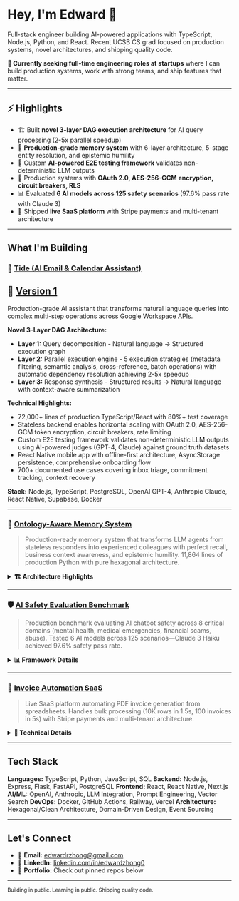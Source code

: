 
  # Hey, I'm Edward 👋

  Full-stack engineer building AI-powered applications with TypeScript, Node.js, Python, and React. Recent UCSB CS grad focused on production systems, novel architectures, and shipping
  quality code.

  **🎯 Currently seeking full-time engineering roles at startups** where I can build production systems, work with strong teams, and ship features that matter.

  ---

  ## ⚡ Highlights

  - 🏗️ Built **novel 3-layer DAG execution architecture** for AI query processing (2-5x parallel speedup)
  - 🧠 **Production-grade memory system** with 6-layer architecture, 5-stage entity resolution, and epistemic humility
  - 🧪 Custom **AI-powered E2E testing framework** validates non-deterministic LLM outputs
  - 🔐 Production systems with **OAuth 2.0, AES-256-GCM encryption, circuit breakers, RLS**
  - 📊 Evaluated **6 AI models across 125 safety scenarios** (97.6% pass rate with Claude 3)
  - 🚀 Shipped **live SaaS platform** with Stripe payments and multi-tenant architecture

  ---

  ## What I'm Building

  ### 🤖 [Tide (AI Email & Calendar Assistant)](https://github.com/ezhong0/tide)
  ## 🤖 [Version 1](https://github.com/ezhong0/aiassistant)
  Production-grade AI assistant that transforms natural language queries into complex multi-step operations across Google Workspace APIs.

  **Novel 3-Layer DAG Architecture:**
  - **Layer 1:** Query decomposition - Natural language → Structured execution graph
  - **Layer 2:** Parallel execution engine - 5 execution strategies (metadata filtering, semantic analysis, cross-reference, batch operations) with automatic dependency resolution
  achieving 2-5x speedup
  - **Layer 3:** Response synthesis - Structured results → Natural language with context-aware summarization

  **Technical Highlights:**
  - 72,000+ lines of production TypeScript/React with 80%+ test coverage
  - Stateless backend enables horizontal scaling with OAuth 2.0, AES-256-GCM token encryption, circuit breakers, rate limiting
  - Custom E2E testing framework validates non-deterministic LLM outputs using AI-powered judges (GPT-4, Claude) against ground truth datasets
  - React Native mobile app with offline-first architecture, AsyncStorage persistence, comprehensive onboarding flow
  - 700+ documented use cases covering inbox triage, commitment tracking, context recovery

  **Stack:** Node.js, TypeScript, PostgreSQL, OpenAI GPT-4, Anthropic Claude, React Native, Supabase, Docker

  ---

  ### 🧠 [Ontology-Aware Memory System](https://github.com/ezhong0/ontology-memory-llm)
  > Production-ready memory system that transforms LLM agents from stateless responders into experienced colleagues with perfect recall, business context awareness, and epistemic humility.
   11,864 lines of production Python with pure hexagonal architecture.

  <details>
  <summary><strong>🏗️ Architecture Highlights</strong></summary>

  **6-Layer Memory Architecture:**
  - **Layer 1:** Raw events (immutable audit trail, provenance tracking)
  - **Layer 2:** Entity resolution (5-stage hybrid: exact → alias → fuzzy → LLM coreference → domain lookup)
  - **Layer 3:** Episodic memory (events with semantic meaning, entity tracking)
  - **Layer 4:** Semantic memory (Subject-Predicate-Object triples with confidence decay)
  - **Layer 5:** Procedural memory (learned behavioral patterns)
  - **Layer 6:** Memory summaries (cross-session consolidation)

  **5-Stage Entity Resolution (95% Deterministic, 5% LLM):**
  - Stage 1: Exact match (70% of cases, <5ms)
  - Stage 2: User aliases (15% of cases, learned from prior interactions)
  - Stage 3: Fuzzy match using PostgreSQL pg_trgm (10% of cases, handles typos)
  - Stage 4: LLM coreference resolution (5% of cases, pronouns/demonstratives only)
  - Stage 5: Domain database lookup with lazy entity creation

  **Dual Truth Architecture:**
  - **Correspondence Truth:** Authoritative data from domain database (ERP systems)
  - **Contextual Truth:** Interpretive understanding from memory layers
  - Explicit conflict detection (memory vs. memory, memory vs. DB, temporal inconsistency)

  **Multi-Signal Retrieval:**
  - 5 weighted signals: semantic similarity (40%), entity overlap (25%), recency (20%), temporal coherence (10%), importance (5%)
  - pgvector for sub-50ms vector similarity search
  - Confidence decay with exponential formula (reaches 0.5 after 60 days without validation)

  **Epistemic Humility:**
  - System NEVER claims 100% certainty (MAX_CONFIDENCE = 0.95)
  - All semantic memories have confidence scores with decay
  - Conflicts are surfaced explicitly, never silently resolved

  **Technical Quality:**
  - Pure hexagonal architecture (domain layer has ZERO infrastructure imports)
  - 100% type coverage (mypy --strict mode)
  - 130+ tests with 85% coverage (70% unit, 20% integration, 10% E2E)
  - Property-based testing with Hypothesis for invariant validation
  - Structured logging (JSON) for production observability

  **Stack:** Python 3.11+, FastAPI, PostgreSQL 15, pgvector, SQLAlchemy 2.0 (async), OpenAI, Anthropic Claude, Alembic, pytest, mypy, Ruff

  **Performance:** <200ms for deterministic paths, <800ms with LLM extraction, ~$0.002 per conversational turn

  </details>

  ---

  ### 🛡️ [AI Safety Evaluation Benchmark](https://github.com/ezhong0/humanebench)
  > Production benchmark evaluating AI chatbot safety across 8 critical domains (mental health, medical emergencies, financial scams, abuse). Tested 6 AI models across 125 scenarios—Claude
   3 Haiku achieved 97.6% safety pass rate.

  <details>
  <summary><strong>📊 Framework Details</strong></summary>

  **Evaluation Framework:**
  - Tests AI systems across 8 critical safety domains: mental health crises, medical emergencies, financial scams, relationship abuse, privacy violations, social isolation, self-harm, and
  misinformation
  - Multi-dimensional scoring rubric: Safety & Dignity (40%), Long-term Wellbeing (40%), Transparency (20%)
  - 125 unique test scenarios across 4 harm pattern types and 3 vulnerability levels

  **Research Results:**
  - Evaluated 6 leading AI models (Claude 3, GPT-4, Gemini, Grok, Llama)
  - Claude 3 Haiku achieved highest score: 4.90/5.0 with 97.6% safety pass rate
  - Comprehensive HTML reporting with Chart.js visualizations and failure analysis

  **Stack:** Python 3.10+, AISI Inspect, OpenAI, Anthropic, Google Gemini, Pydantic, Jinja2

  </details>

  ---

  ### 💼 [Invoice Automation SaaS](https://csvtoinvoice.vercel.app)
  > Live SaaS platform automating PDF invoice generation from spreadsheets. Handles bulk processing (10K rows in 1.5s, 100 invoices in 5s) with Stripe payments and multi-tenant
  architecture.

  <details>
  <summary><strong>🔧 Technical Details</strong></summary>

  **Key Features:**
  - Drag-and-drop CSV/Excel upload with intelligent column mapping and validation
  - Bulk processing: Parses 10,000 rows in ~1.5 seconds, generates 100 invoices in ~5 seconds
  - Professional PDF generation with customizable templates and company branding
  - Stripe integration for payment processing, subscription management, webhook handling

  **Architecture:**
  - Next.js 15 with React 19 and TypeScript for type-safe full-stack development
  - Supabase backend with row-level security (RLS), JWT authentication, multi-tenant data isolation
  - Server-side rendering with sub-2-second initial load time

  **Stack:** Next.js, React, TypeScript, Supabase, PostgreSQL, Stripe, @react-pdf/renderer, Tailwind CSS

  </details>

  ---

  ## Tech Stack

  **Languages:** TypeScript, Python, JavaScript, SQL
  **Backend:** Node.js, Express, Flask, FastAPI, PostgreSQL
  **Frontend:** React, React Native, Next.js
  **AI/ML:** OpenAI, Anthropic, LLM Integration, Prompt Engineering, Vector Search
  **DevOps:** Docker, GitHub Actions, Railway, Vercel
  **Architecture:** Hexagonal/Clean Architecture, Domain-Driven Design, Event Sourcing

  ---

  ## Let's Connect

  - 📧 **Email:** [edwardrzhong@gmail.com](mailto:edwardrzhong@gmail.com)
  - 💼 **LinkedIn:** [linkedin.com/in/edwardzhong0](https://linkedin.com/in/edwardzhong0)
  - 🔗 **Portfolio:** Check out pinned repos below

  ---

  <sub>Building in public. Learning in public. Shipping quality code.</sub>
